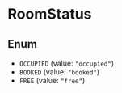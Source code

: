 # RoomStatus

## Enum

* `OCCUPIED` (value: `"occupied"`)
* `BOOKED` (value: `"booked"`)
* `FREE` (value: `"free"`)
